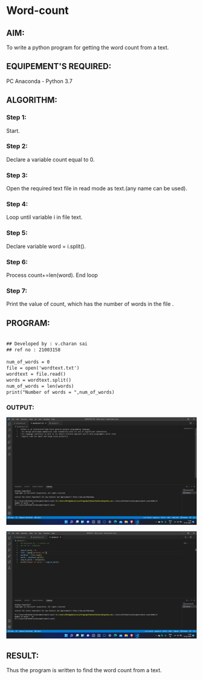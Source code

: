 # Word-count
## AIM:
To write a python program for getting the word count from a text.
## EQUIPEMENT'S REQUIRED: 
PC
Anaconda - Python 3.7
## ALGORITHM:

### Step 1:
Start.

 ### Step 2:
Declare a variable count equal to 0.

### Step 3:
Open the required text file in read mode as text.(any name can be used).

### Step 4:
Loop until variable i in file text.

### Step 5:
Declare variable word = i.split().

### Step 6:
Process count+=len(word). End loop

### Step 7:
Print the value of count, which has the number of words in the file .
## PROGRAM:
~~~

## Developed by : v.charan sai
## ref no : 21003158

num_of_words = 0
file = open('wordtext.txt')
wordtext = file.read()
words = wordtext.split()
num_of_words = len(words)
print("Number of words = ",num_of_words)

~~~
### OUTPUT:
![OUTPUT](https://github.com/charansai0/Word-count/blob/main/Screenshot%20(239).png?raw=true)

![OUTPUT](https://github.com/charansai0/Word-count/blob/main/Screenshot%20(240).png?raw=true)


## RESULT:
Thus the program is written to find the word count from a text.
